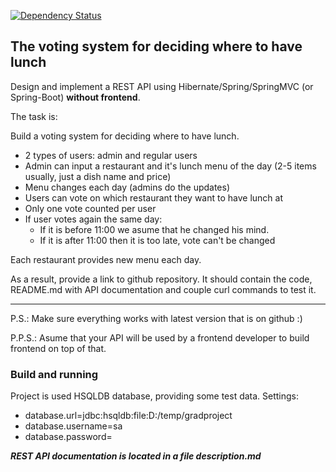 [![Dependency Status](https://www.versioneye.com/user/projects/5a5fe4080fb24f002f35ab89/badge.svg?style=flat-square)](https://www.versioneye.com/user/projects/5a5fe4080fb24f002f35ab89)

## The voting system for deciding where to have lunch

Design and implement a REST API using Hibernate/Spring/SpringMVC (or Spring-Boot) **without frontend**.

The task is:

Build a voting system for deciding where to have lunch.

 * 2 types of users: admin and regular users
 * Admin can input a restaurant and it's lunch menu of the day (2-5 items usually, just a dish name and price)
 * Menu changes each day (admins do the updates)
 * Users can vote on which restaurant they want to have lunch at
 * Only one vote counted per user
 * If user votes again the same day:
    - If it is before 11:00 we asume that he changed his mind.
    - If it is after 11:00 then it is too late, vote can't be changed

Each restaurant provides new menu each day.

As a result, provide a link to github repository. It should contain the code, README.md with API documentation and couple curl commands to test it.

-----------------------------
P.S.: Make sure everything works with latest version that is on github :)

P.P.S.: Asume that your API will be used by a frontend developer to build frontend on top of that.


### Build and running

Project is used HSQLDB database, providing some test data. Settings:

* database.url=jdbc:hsqldb:file:D:/temp/gradproject
* database.username=sa
* database.password=

***REST API documentation is located in a file description.md***